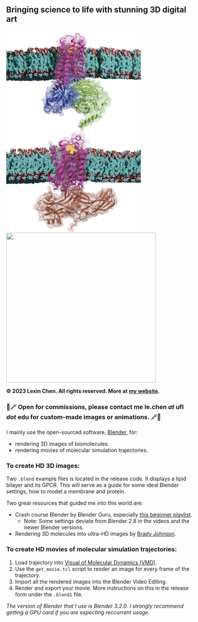 ## Bringing science to life with stunning 3D digital art
<img src="gp.png" width="360" height=auto align="center"></a>
<img src="ba.png" width="360" height=auto align="center"></a>
<img src="ligandmovie.gif" width="400" height="400" align="center"></a>

**© 2023 Lexin Chen. All rights reserved. More at [my website](https://lexin-chen.github.io/).**

### **📣🪄 Open for commissions, please contact me le.chen *at* ufl *dot* edu for custom-made images or animations. 🪄📣** 

I mainly use the open-sourced software, [Blender](https://www.blender.org/), for:
- rendering 3D images of biomolecules.
- rendering movies of molecular simulation trajectories. 

### To create HD 3D images:
Two `.blend` example files is located in the release code. It displays a lipid bilayer and its GPCR. This will serve as a guide for some ideal Blender settings, how to model a membrane and protein. 

Two great resources that guided me into this world are: 
- Crash course Blender by Blender Guru, especially [this beginner playlist](https://www.youtube.com/playlist?list=PLjEaoINr3zgEq0u2MzVgAaHEBt--xLB6U).
  - Note: Some settings deviate from Blender 2.8 in the videos and the newer Blender versions.
- Rendering 3D molecules into ultra-HD images by [Brady Johnson](https://www.youtube.com/c/BradyJohnston).

### To create HD movies of molecular simulation trajectories:
1. Load trajectory into [Visual of Molecular Dynamics (VMD)](http://www.ks.uiuc.edu/Research/vmd/).
2. Use the `get_movie.tcl` script to render an image for every frame of the trajectory. 
3. Import all the rendered images into the Blender Video Editing. 
4. Render and export your movie. More instructions on this in the release form under the `.blend1` file.

*The version of Blender that I use is Blender 3.2.0. I strongly recommend getting a GPU card if you are expecting reccurrent usage.*


